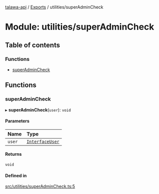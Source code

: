 [talawa-api](../README.md) / [Exports](../modules.md) / utilities/superAdminCheck

# Module: utilities/superAdminCheck

## Table of contents

### Functions

- [superAdminCheck](utilities_superAdminCheck.md#superadmincheck)

## Functions

### superAdminCheck

▸ **superAdminCheck**(`user`): `void`

#### Parameters

| Name | Type |
| :------ | :------ |
| `user` | [`InterfaceUser`](../interfaces/models_User.InterfaceUser.md) |

#### Returns

`void`

#### Defined in

[src/utilities/superAdminCheck.ts:5](https://github.com/PalisadoesFoundation/talawa-api/blob/00da99c/src/utilities/superAdminCheck.ts#L5)
